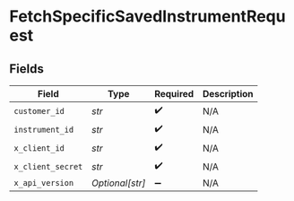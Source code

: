 # FetchSpecificSavedInstrumentRequest


## Fields

| Field              | Type               | Required           | Description        |
| ------------------ | ------------------ | ------------------ | ------------------ |
| `customer_id`      | *str*              | :heavy_check_mark: | N/A                |
| `instrument_id`    | *str*              | :heavy_check_mark: | N/A                |
| `x_client_id`      | *str*              | :heavy_check_mark: | N/A                |
| `x_client_secret`  | *str*              | :heavy_check_mark: | N/A                |
| `x_api_version`    | *Optional[str]*    | :heavy_minus_sign: | N/A                |